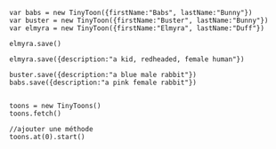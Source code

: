


	var babs = new TinyToon({firstName:"Babs", lastName:"Bunny"})
	var buster = new TinyToon({firstName:"Buster", lastName:"Bunny"})
	var elmyra = new TinyToon({firstName:"Elmyra", lastName:"Duff"})

	elmyra.save()

	elmyra.save({description:"a kid, redheaded, female human"})

	buster.save({description:"a blue male rabbit"})
	babs.save({description:"a pink female rabbit"})

	
	toons = new TinyToons()
	toons.fetch()

	//ajouter une méthode
	toons.at(0).start()


